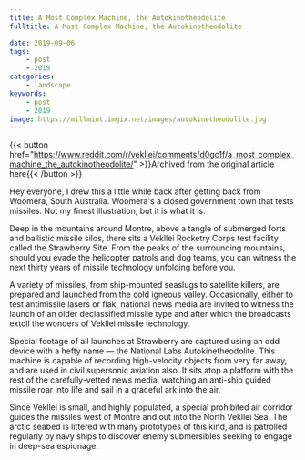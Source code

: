 ```yaml
---
title: A Most Complex Machine, the Autokinotheodolite
fulltitle: A Most Complex Machine, the Autokinotheodolite

date: 2019-09-06
tags:
    - post
    - 2019
categories:
    - landscape
keywords:
    - post
    - 2019
image: https://millmint.imgix.net/images/autokinetheodolite.jpg
---
```

{{< button href="https://www.reddit.com/r/vekllei/comments/d0gc1f/a_most_complex_machine_the_autokinotheodolite/" >}}Archived from the original article here{{< /button >}}

Hey everyone, I drew this a little while back after getting back from Woomera, South Australia. Woomera's a closed government town that tests missiles. Not my finest illustration, but it is what it is.

Deep in the mountains around Montre, above a tangle of submerged forts and ballistic missile silos, there sits a Vekllei Rocketry Corps test facility called the Strawberry Site. From the peaks of the surrounding mountains, should you evade the helicopter patrols and dog teams, you can witness the next thirty years of missile technology unfolding before you.

A variety of missiles, from ship-mounted seaslugs to satellite killers, are prepared and launched from the cold igneous valley. Occasionally, either to test antimissile lasers or flak, national news media are invited to witness the launch of an older declassified missile type and after which the broadcasts extoll the wonders of Vekllei missile technology.

Special footage of all launches at Strawberry are captured using an odd device with a hefty name — the National Labs Autokinetheodolite. This machine is capable of recording high-velocity objects from very far away, and are used in civil supersonic aviation also. It sits atop a platform with the rest of the carefully-vetted news media, watching an anti-ship guided missile roar into life and sail in a graceful ark into the air.

Since Vekllei is small, and highly populated, a special prohibited air corridor guides the missiles west of Montre and out into the North Vekllei Sea. The arctic seabed is littered with many prototypes of this kind, and is patrolled regularly by navy ships to discover enemy submersibles seeking to engage in deep-sea espionage.
